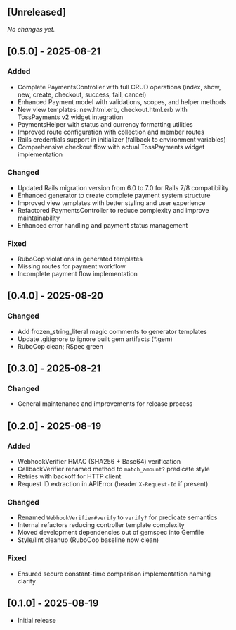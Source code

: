 ## [Unreleased]

_No changes yet._

## [0.5.0] - 2025-08-21
### Added
- Complete PaymentsController with full CRUD operations (index, show, new, create, checkout, success, fail, cancel)
- Enhanced Payment model with validations, scopes, and helper methods
- New view templates: new.html.erb, checkout.html.erb with TossPayments v2 widget integration
- PaymentsHelper with status and currency formatting utilities
- Improved route configuration with collection and member routes
- Rails credentials support in initializer (fallback to environment variables)
- Comprehensive checkout flow with actual TossPayments widget implementation

### Changed
- Updated Rails migration version from 6.0 to 7.0 for Rails 7/8 compatibility
- Enhanced generator to create complete payment system structure
- Improved view templates with better styling and user experience
- Refactored PaymentsController to reduce complexity and improve maintainability
- Enhanced error handling and payment status management

### Fixed
- RuboCop violations in generated templates
- Missing routes for payment workflow
- Incomplete payment flow implementation

## [0.4.0] - 2025-08-20
### Changed
- Add frozen_string_literal magic comments to generator templates
- Update .gitignore to ignore built gem artifacts (*.gem)
- RuboCop clean; RSpec green

## [0.3.0] - 2025-08-21
### Changed
- General maintenance and improvements for release process

## [0.2.0] - 2025-08-19
### Added
- WebhookVerifier HMAC (SHA256 + Base64) verification
- CallbackVerifier renamed method to `match_amount?` predicate style
- Retries with backoff for HTTP client
- Request ID extraction in APIError (header `X-Request-Id` if present)

### Changed
- Renamed `WebhookVerifier#verify` to `verify?` for predicate semantics
- Internal refactors reducing controller template complexity
- Moved development dependencies out of gemspec into Gemfile
- Style/lint cleanup (RuboCop baseline now clean)

### Fixed
- Ensured secure constant-time comparison implementation naming clarity

## [0.1.0] - 2025-08-19

- Initial release
